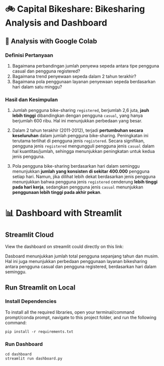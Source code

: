# 🚲 Capital Bikeshare: Bikesharing Analysis and Dashboard

## 📝 Analysis with Google Colab

### Definisi Pertanyaan
1. Bagaimana perbandingan jumlah penyewa sepeda antara tipe pengguna casual dan pengguna registered?
2. Bagaimana trend penyewaan sepeda dalam 2 tahun terakhir?
3. Bagaimana pola penggunaan layanan penyewaan sepeda berdasarkan hari dalam satu minggu?

### Hasil dan Kesimpulan
1. Jumlah pengguna bike-sharing `registered`, berjumlah 2,6 juta, **jauh lebih tinggi** dibandingkan dengan pengguna `casual`, yang hanya berjumlah 600 ribu. Hal ini menunjukkan perbedaan yang besar.

2. Dalam 2 tahun terakhir (2011-2012), terjadi **pertumbuhan secara keseluruhan** dalam jumlah pengguna bike-sharing. Peningkatan ini terutama terlihat di pengguna jenis `registered`. Secara signifikan, pengguna jenis `registered` mengungguli pengguna jenis `casual` dalam hal kuantitas/jumlah, sehingga menunjukkan peningkatan untuk kedua jenis pengguna.

3. Pola pengguna bike-sharing berdasarkan hari dalam seminggu menunjukkan **jumlah yang konsisten di sekitar 400.000** pengguna setiap hari. Namun, jika dilihat lebih dekat berdasarkan jenis pengguna menunjukkan bahwa pengguna jenis `registered` cenderung **lebih tinggi pada hari kerja**, sedangkan pengguna jenis `casual` menunjukkan **penggunaan lebih tinggi pada akhir pekan**.


# 📊 Dashboard with Streamlit

## Streamlit Cloud
View the dashboard on streamlit could directly on this link:

Dasboard menunjukkan jumlah total pengguna sepanjang tahun dan musim. Hal ini juga menunjukkan perbedaan penggunaan layanan bikesharing antara pengguna casual dan pengguna registered, berdasarkan hari dalam seminggu.


## Run Streamlit on Local

### Install Dependencies
To install all the required libraries, open your terminal/command prompt/conda prompt, navigate to this project folder, and run the following command:

```
pip install -r requirements.txt
```

### Run Dashboard
```
cd dashboard
streamlit run dashboard.py
```
